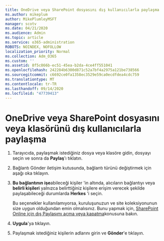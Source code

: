 ```yaml
---
title: OneDrive veya SharePoint dosyasını dış kullanıcılarla paylaşma
ms.author: mikeplum
author: MikePlumleyMSFT
manager: scotv
ms.date: 04/21/2020
ms.audience: Admin
ms.topic: article
ms.service: o365-administration
ROBOTS: NOINDEX, NOFOLLOW
localization_priority: Normal
ms.collection: Adm_O365
ms.custom: ''
ms.assetid: 8f5c866b-ec51-45ea-b2da-4ce4ff551041
ms.openlocfilehash: 242284b6300d871c52a7bf4a2975a121be738566
ms.sourcegitcommit: c6692ce0fa1358ec3529e59ca0ecdfdea4cdc759
ms.translationtype: MT
ms.contentlocale: tr-TR
ms.lasthandoff: 09/14/2020
ms.locfileid: "47739413"
---
```

# <a name="share-a-onedrive-or-sharepoint-file-or-folder-with-external-users"></a>OneDrive veya SharePoint dosyasını veya klasörünü dış kullanıcılarla paylaşma

1. Tarayıcıda, paylaşmak istediğiniz dosya veya klasöre gidin, dosyayı seçin ve sonra da **Paylaş**'ı tıklatın.
    
2. Bağlantı Gönder iletişim kutusunda, bağlantı türünü değiştirmek için aşağı oka tıklayın.
    
3. **Bu bağlantının işe**abileceği kişiler 'in altında, alıcıların bağlantıyı veya **belirli kişileri** yalnızca belirttiğiniz kişilere erişim verecek şekilde paylaşabileceği durumlarda **Herkes** 'i seçin. 
    
    Bu seçenekler kullanılamıyorsa, kuruluşunuzun ve site koleksiyonunun size uygun olduğundan emin olmalısınız. Bunu yapmak için, [SharePoint Online için dış Paylaşımı açma veya kapatma](https://go.microsoft.com/fwlink/?linkid=866426)konusuna bakın.
    
4. **Uygula**'ya tıklayın.
    
5. Paylaşmak istediğiniz kişilerin adlarını girin ve **Gönder**'e tıklayın.
    

